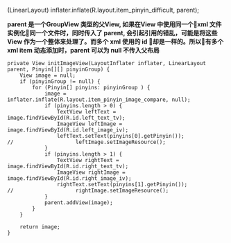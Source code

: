 (LinearLayout) inflater.inflate(R.layout.item_pinyin_difficult, parent);

**parent 是一个GroupView 类型的父View, 如果在View 中使用同一个xml 文件实例化同一个文件时，同时传入了 parent, 会引起引用的错乱，可能是将这些View 作为一个整体来处理了。而多个 xml 使用的 id 却是一样的。所以有多个xml item 动态添加时，parent 可以为 null 不传入父布局**

```
private View initImageView(LayoutInflater inflater, LinearLayout parent, Pinyin[][] pinyinGroup) {
    View image = null;
    if (pinyinGroup != null) {
        for (Pinyin[] pinyins: pinyinGroup ) {
            image = inflater.inflate(R.layout.item_pinyin_image_compare, null);
            if (pinyins.length > 0) {
                TextView leftText = image.findViewById(R.id.left_text_tv);
                ImageView leftImage = image.findViewById(R.id.left_image_iv);
                leftText.setText(pinyins[0].getPinyin());
//                    leftImage.setImageResource();
            }
            if (pinyins.length > 1) {
                TextView rightText = image.findViewById(R.id.right_text_tv);
                ImageView rightImage = image.findViewById(R.id.right_image_iv);
                rightText.setText(pinyins[1].getPinyin());
//                    rightImage.setImageResource();
            }
            parent.addView(image);
        }
    }

    return image;
}
```
